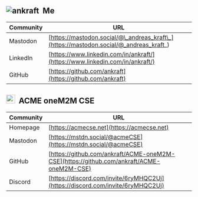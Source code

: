 
## ![ankraft](https://github.com/ankraft.png?size=24)&nbsp;&nbsp;Me

| Community | URL |
|-|-|
| Mastodon            | [https://mastodon.social/@\_andreas_kraft\_](https://mastodon.social/@_andreas_kraft_)  |
| LinkedIn            | [https://www.linkedin.com/in/ankraft/](https://www.linkedin.com/in/ankraft/)            |
| GitHub              | [https://github.com/ankraft](https://github.com/ankraft)                                |

## <img src="https://acmecse.net/images/acme_sm.png" height="24">&nbsp;&nbsp;ACME oneM2M CSE


| Community | URL |
|-|-|
| Homepage | [https://acmecse.net](https://acmecse.net) |
| Mastodon           | [https://mstdn.social/@acmeCSE](https://mstdn.social/@acmeCSE)                            |
| GitHub             | [https://github.com/ankraft/ACME-oneM2M-CSE](https://github.com/ankraft/ACME-oneM2M-CSE)  |
| Discord | [https://discord.com/invite/6ryMHQC2Uj](https://discord.com/invite/6ryMHQC2Uj) |




